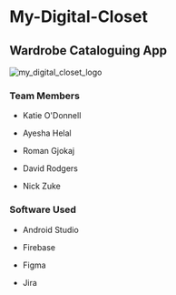 # My-Digital-Closet

## Wardrobe Cataloguing App

![my_digital_closet_logo](https://user-images.githubusercontent.com/122497955/231882730-4b894477-0ff7-416d-8444-da4cc4eb7e7f.PNG)

### Team Members
- Katie O'Donnell
* Ayesha Helal
+ Roman Gjokaj
- David Rodgers
* Nick Zuke

### Software Used
- Android Studio
* Firebase
+ Figma
- Jira
